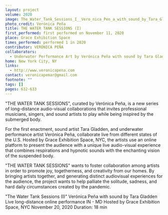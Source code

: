 ```yaml
---
layout: project
volume: 2020
image: The_Water_Tank_Sessions_I__Vero_nica_Pen_a_with_sound_by_Tara_Gladden_2020.jpg
photo_credit: Verónica Peña
title: THE WATER TANK SESSIONS (I)
first_performed: first performed on November 11, 2020
place: Grace Exhibition Space
times_performed: performed 1 in 2020
contributor: VERÓNICA PEÑA
collaborators:
  - Underwater Performance Art by Verónica Peña with sound by Tara Gladden
home: New York City, NY
links:
  - http://www.veronicapena.com
contact: veronicapemar@gmail.com
footnote: ""
tags: []
pages: 632-633
---
```


"THE WATER TANK SESSIONS", curated by Verónica Peña, is a new series of long-distance audio-visual collaborations that invites professional musicians, singers, and sound artists to play while being inspired by the submerged body.

For the first enactment, sound artist Tara Gladden, and underwater performance artist Verónica Peña, collaborate live from different states of the U.S. Hosted by Grace Exhibition Space, NYC, the artists use an online platform to present the audience with a unique live audio-visual experience that combines respirations and hypnotic sounds with the enchanting vision of the suspended body.

"THE WATER TANK SESSIONS" wants to foster collaboration among artists in order to promote joy, togetherness, and creativity from our homes. By bringing artists together, and generating distinct audiovisual experiences for the audience, the project wants to help palliate the solitude, sadness, and hard daily circumstances created by the pandemic.

"The Water Tank Sessions (I)"
Verónica Peña with sound by Tara Gladden
Live long-distance online performance IN - MD
Hosted by Grace Exhibition Space, NYC
November 20, 2020
Duration: 18 min
